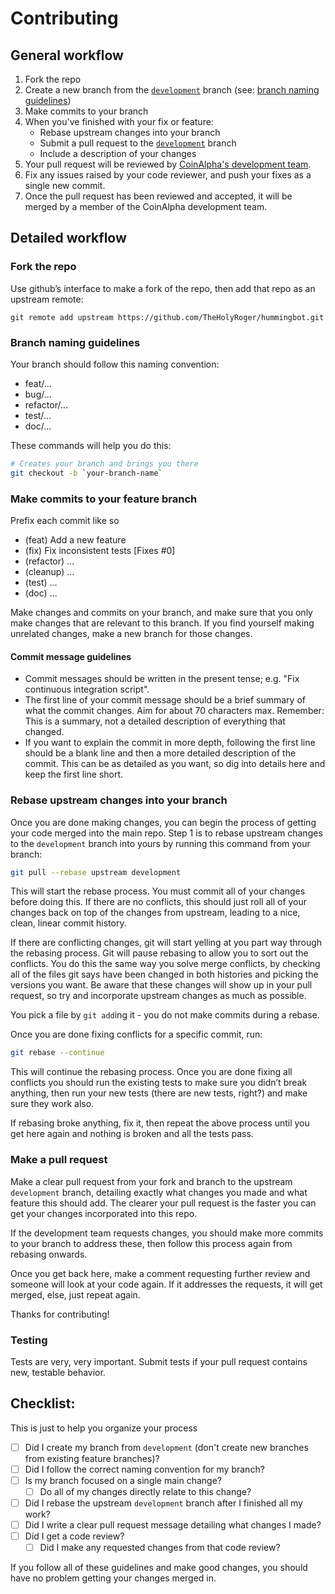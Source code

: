# Contributing

## General workflow

1. Fork the repo
1. Create a new branch from the [`development`](https://github.com/TheHolyRoger/hummingbot/tree/development) branch (see: [branch naming guidelines](#branch-naming-guidelines))
1. Make commits to your branch
1. When you've finished with your fix or feature:
    - Rebase upstream changes into your branch
    - Submit a pull request to the [`development`](https://github.com/TheHolyRoger/hummingbot/tree/development) branch
    - Include a description of your changes
1. Your pull request will be reviewed by [CoinAlpha's development team](mailto:dev@coinalpha.com).
1. Fix any issues raised by your code reviewer, and push your fixes as a single new commit.
1. Once the pull request has been reviewed and accepted, it will be merged by a member of the CoinAlpha development team.

## Detailed workflow

### Fork the repo

Use github’s interface to make a fork of the repo, then add that repo as an upstream remote:

```
git remote add upstream https://github.com/TheHolyRoger/hummingbot.git
```

### Branch naming guidelines

Your branch should follow this naming convention:
  - feat/...
  - bug/...
  - refactor/...
  - test/...
  - doc/...

These commands will help you do this:

``` bash
# Creates your branch and brings you there
git checkout -b `your-branch-name`
```

### Make commits to your feature branch

Prefix each commit like so
  - (feat) Add a new feature
  - (fix) Fix inconsistent tests [Fixes #0]
  - (refactor) ...
  - (cleanup) ...
  - (test) ...
  - (doc) ...

Make changes and commits on your branch, and make sure that you
only make changes that are relevant to this branch. If you find
yourself making unrelated changes, make a new branch for those
changes.

#### Commit message guidelines

- Commit messages should be written in the present tense; e.g. "Fix continuous integration script".
- The first line of your commit message should be a brief summary of what the commit changes. Aim for about 70 characters max. Remember: This is a summary, not a detailed description of everything that changed.
- If you want to explain the commit in more depth, following the first line should be a blank line and then a more detailed description of the commit. This can be as detailed as you want, so dig into details here and keep the first line short.

### Rebase upstream changes into your branch

Once you are done making changes, you can begin the process of getting
your code merged into the main repo. Step 1 is to rebase upstream
changes to the `development` branch into yours by running this command
from your branch:

```bash
git pull --rebase upstream development
```

This will start the rebase process. You must commit all of your changes
before doing this. If there are no conflicts, this should just roll all
of your changes back on top of the changes from upstream, leading to a
nice, clean, linear commit history.

If there are conflicting changes, git will start yelling at you part way
through the rebasing process. Git will pause rebasing to allow you to sort
out the conflicts. You do this the same way you solve merge conflicts,
by checking all of the files git says have been changed in both histories
and picking the versions you want. Be aware that these changes will show
up in your pull request, so try and incorporate upstream changes as much
as possible.

You pick a file by `git add`ing it - you do not make commits during a
rebase.

Once you are done fixing conflicts for a specific commit, run:

```bash
git rebase --continue
```

This will continue the rebasing process. Once you are done fixing all
conflicts you should run the existing tests to make sure you didn’t break
anything, then run your new tests (there are new tests, right?) and
make sure they work also.

If rebasing broke anything, fix it, then repeat the above process until
you get here again and nothing is broken and all the tests pass.

### Make a pull request

Make a clear pull request from your fork and branch to the upstream `development`
branch, detailing exactly what changes you made and what feature this
should add. The clearer your pull request is the faster you can get
your changes incorporated into this repo.

If the development team requests changes, you should make more commits to your
branch to address these, then follow this process again from rebasing onwards.

Once you get back here, make a comment requesting further review and
someone will look at your code again. If it addresses the requests, it will
get merged, else, just repeat again.

Thanks for contributing!

### Testing

Tests are very, very important. Submit tests if your pull request contains new, testable behavior.

## Checklist:

This is just to help you organize your process

- [ ] Did I create my branch from `development` (don't create new branches from existing feature branches)?
- [ ] Did I follow the correct naming convention for my branch?
- [ ] Is my branch focused on a single main change?
  - [ ] Do all of my changes directly relate to this change?
- [ ] Did I rebase the upstream `development` branch after I finished all my
  work?
- [ ] Did I write a clear pull request message detailing what changes I made?
- [ ] Did I get a code review?
  - [ ] Did I make any requested changes from that code review?

If you follow all of these guidelines and make good changes, you should have no problem getting your changes merged in.
